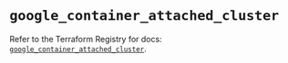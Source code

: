 # `google_container_attached_cluster`

Refer to the Terraform Registry for docs: [`google_container_attached_cluster`](https://registry.terraform.io/providers/hashicorp/google/6.38.0/docs/resources/container_attached_cluster).
